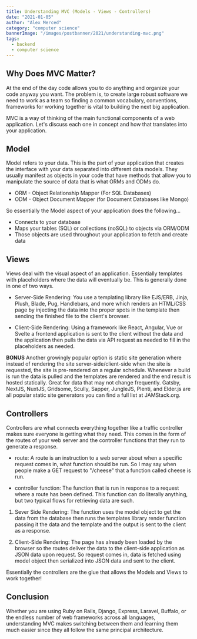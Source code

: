 ```yaml
---
title: Understanding MVC (Models - Views - Controllers)
date: "2021-01-05"
author: "Alex Merced"
category: "computer science"
bannerImage: "/images/postbanner/2021/understanding-mvc.png"
tags:
  - backend
  - computer science
---
```


## Why Does MVC Matter?

At the end of the day code allows you to do anything and organize your code anyway you want. The problem is, to create large robust software we need to work as a team so finding a common vocabulary, conventions, frameworks for working together is vital to building the next big application.

MVC is a way of thinking of the main functional components of a web application. Let's discuss each one in concept and how that translates into your application.

## Model

Model refers to your data. This is the part of your application that creates the interface with your data separated into different data models. They usually manifest as objects in your code that have methods that allow you to manipulate the source of data that is what ORMs and ODMs do.

- ORM - Object Relationship Mapper (For SQL Databases)
- ODM - Object Document Mapper (for Document Databases like Mongo)

So essentially the Model aspect of your application does the following...

- Connects to your database
- Maps your tables (SQL) or collections (noSQL) to objects via ORM/ODM
- Those objects are used throughout your application to fetch and create data

## Views

Views deal with the visual aspect of an application. Essentially templates with placeholders where the data will eventually be. This is generally done in one of two ways.

- Server-Side Rendering: You use a templating library like EJS/ERB, Jinja, Plush, Blade, Pug, Handlebars, and more which renders an HTML/CSS page by injecting the data into the proper spots in the template then sending the finished file to the client's browser.

- Client-Side Rendering: Using a framework like React, Angular, Vue or Svelte a frontend application is sent to the client without the data and the application then pulls the data via API request as needed to fill in the placeholders as needed.

**BONUS** Another growingly popular option is static site generation where instead of rendering the site server-side/client-side when the site is requested, the site is pre-rendered on a regular schedule. Whenever a build is run the data is pulled and the templates are rendered and the end result is hosted statically. Great for data that may not change frequently. Gatsby, NextJS, NuxtJS, Gridsome, Scully, Sapper, JungleJS, Plenti, and Elder.js are all popular static site generators you can find a full list at JAMStack.org.

## Controllers

Controllers are what connects everything together like a traffic controller makes sure everyone is getting what they need. This comes in the form of the routes of your web server and the controller functions that they run to generate a response.

- route: A route is an instruction to a web server about when a specific request comes in, what function should be run. So I may say when people make a GET request to "/cheese" that a function called cheese is run.

- controller function: The function that is run in response to a request where a route has been defined. This function can do literally anything, but two typical flows for retrieving data are such.

1. Sever Side Rendering: The function uses the model object to get the data from the database then runs the templates library render function passing it the data and the template and the output is sent to the client as a response.

2. Client-Side Rendering: The page has already been loaded by the browser so the routes deliver the data to the client-side application as JSON data upon request. So request comes in, data is fetched using model object then serialized into JSON data and sent to the client.

Essentially the controllers are the glue that allows the Models and Views to work together!

## Conclusion

Whether you are using Ruby on Rails, Django, Express, Laravel, Buffalo, or the endless number of web frameworks across all languages, understanding MVC makes switching between them and learning them much easier since they all follow the same principal architecture.
